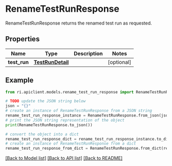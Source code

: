 # RenameTestRunResponse

RenameTestRunResponse returns the renamed test run as requested.

## Properties

Name | Type | Description | Notes
------------ | ------------- | ------------- | -------------
**test_run** | [**TestRunDetail**](TestRunDetail.md) |  | [optional] 

## Example

```python
from ri.apiclient.models.rename_test_run_response import RenameTestRunResponse

# TODO update the JSON string below
json = "{}"
# create an instance of RenameTestRunResponse from a JSON string
rename_test_run_response_instance = RenameTestRunResponse.from_json(json)
# print the JSON string representation of the object
print(RenameTestRunResponse.to_json())

# convert the object into a dict
rename_test_run_response_dict = rename_test_run_response_instance.to_dict()
# create an instance of RenameTestRunResponse from a dict
rename_test_run_response_from_dict = RenameTestRunResponse.from_dict(rename_test_run_response_dict)
```
[[Back to Model list]](../README.md#documentation-for-models) [[Back to API list]](../README.md#documentation-for-api-endpoints) [[Back to README]](../README.md)

